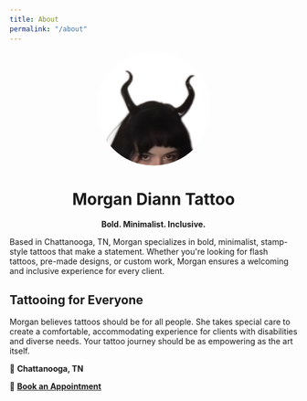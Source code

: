 ```yaml
---
title: About
permalink: "/about"
---
```

<p align="center">
  <img src="/assets/images/profile.jpg" alt="Profile Picture" width="200" style="border-radius: 50%;">
</p>

<h1 style="text-align: center;">Morgan Diann Tattoo</h1>  
<p style="text-align: center;"><strong>Bold. Minimalist. Inclusive.</strong></p>

Based in Chattanooga, TN, Morgan specializes in bold, minimalist, stamp-style tattoos that make a statement. Whether you're looking for flash tattoos, pre-made designs, or custom work, Morgan ensures a welcoming and inclusive experience for every client.

## Tattooing for Everyone
Morgan believes tattoos should be for all people. She takes special care to create a comfortable, accommodating experience for clients with disabilities and diverse needs. Your tattoo journey should be as empowering as the art itself.

📍 **Chattanooga, TN**

📅 **[Book an Appointment](https://form.jotform.com/241105819271149)**